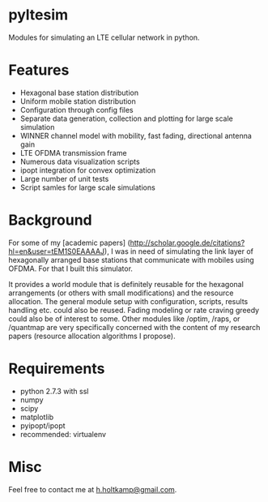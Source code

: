 pyltesim
========

Modules for simulating an LTE cellular network in python.

Features
========
* Hexagonal base station distribution
* Uniform mobile station distribution
* Configuration through config files
* Separate data generation, collection and plotting for large scale simulation
* WINNER channel model with mobility, fast fading, directional antenna gain
* LTE OFDMA transmission frame
* Numerous data visualization scripts
* ipopt integration for convex optimization
* Large number of unit tests
* Script samles for large scale simulations

Background 
==========

For some of my [academic papers] (http://scholar.google.de/citations?hl=en&user=tEM1S0EAAAAJ), I was in need of simulating the link layer of hexagonally arranged base stations that communicate with mobiles using OFDMA. For that I built this simulator.

It provides a world module that is definitely reusable for the hexagonal arrangements (or others with small modifications) and the resource allocation. The general module setup with configuration, scripts, results handling etc. could also be reused. Fading modeling or rate craving greedy could also be of interest to some. Other modules like /optim, /raps, or /quantmap are very specifically concerned with the content of my research papers (resource allocation algorithms I propose).

Requirements
============
* python 2.7.3 with ssl
* numpy
* scipy
* matplotlib
* pyipopt/ipopt
* recommended: virtualenv

Misc
=======
Feel free to contact me at h.holtkamp@gmail.com.
